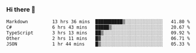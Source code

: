 ### Hi there 👋

<!--
**WShiBin/WShiBin** is a ✨ _special_ ✨ repository because its `README.md` (this file) appears on your GitHub profile.

Here are some ideas to get you started:

- 🔭 I’m currently working on ...
- 🌱 I’m currently learning ...
- 👯 I’m looking to collaborate on ...
- 🤔 I’m looking for help with ...
- 💬 Ask me about ...
- 📫 How to reach me: ...
- 😄 Pronouns: ...
- ⚡ Fun fact: ...
-->

<!--START_SECTION:waka-->

```txt
Markdown         13 hrs 36 mins  ██████████▒░░░░░░░░░░░░░░   41.80 %
C#               6 hrs 43 mins   █████▒░░░░░░░░░░░░░░░░░░░   20.67 %
TypeScript       3 hrs 13 mins   ██▒░░░░░░░░░░░░░░░░░░░░░░   09.92 %
Other            2 hrs 11 mins   █▓░░░░░░░░░░░░░░░░░░░░░░░   06.71 %
JSON             1 hr 44 mins    █▒░░░░░░░░░░░░░░░░░░░░░░░   05.33 %
```

<!--END_SECTION:waka-->
